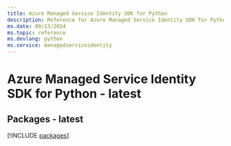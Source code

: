 ```yaml
---
title: Azure Managed Service Identity SDK for Python
description: Reference for Azure Managed Service Identity SDK for Python
ms.date: 09/13/2024
ms.topic: reference
ms.devlang: python
ms.service: managedserviceidentity
---
```

# Azure Managed Service Identity SDK for Python - latest
## Packages - latest
[!INCLUDE [packages](managed-service-identity-index.md)]